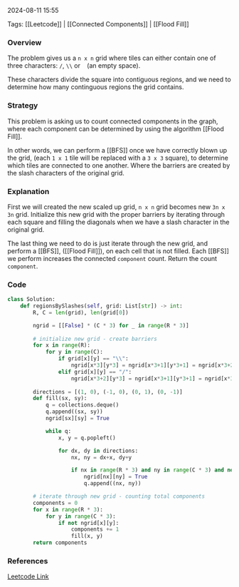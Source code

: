 
2024-08-11 15:55

Tags: [[Leetcode]] | [[Connected Components]] | [[Flood Fill]]


### Overview
The problem gives us a `n x n` grid where tiles can either contain one of three characters: `/`, `\\` or ` ` (an empty space).

These characters divide the square into contiguous regions, and we need to determine how many continguous regions the grid contains.

### Strategy
This problem is asking us to count connected components in the graph, where each component can be determined by using the algorithm [[Flood Fill]].

In other words, we can perform a [[BFS]] once we have correctly blown up the grid, (each `1 x 1` tile will be replaced with a `3 x 3` square), to determine which tiles are connected to one another. Where the barriers are created by the slash characters of the original grid.

### Explanation
First we will created the new scaled up grid, `n x n` grid becomes new `3n x 3n` grid. Initialize this new grid with the proper barriers by iterating through each square and filling the diagonals when we have a slash character in the original grid. 

The last thing we need to do is just iterate through the new grid, and perform a [[BFS]], ([[Flood Fill]]), on each cell that is not filled. Each [[BFS]] we perform increases the connected `component` count. Return the count `component`.

### Code
```python
class Solution:
    def regionsBySlashes(self, grid: List[str]) -> int:
        R, C = len(grid), len(grid[0])

        ngrid = [[False] * (C * 3) for _ in range(R * 3)]
        
        # initialize new grid - create barriers
        for x in range(R):
            for y in range(C):
                if grid[x][y] == "\\":
                    ngrid[x*3][y*3] = ngrid[x*3+1][y*3+1] = ngrid[x*3+2][y*3+2] = True
                elif grid[x][y] == "/":
                    ngrid[x*3+2][y*3] = ngrid[x*3+1][y*3+1] = ngrid[x*3][y*3+2] = True
        
        directions = [(1, 0), (-1, 0), (0, 1), (0, -1)]
        def fill(sx, sy):
            q = collections.deque()
            q.append((sx, sy))
            ngrid[sx][sy] = True

            while q:
                x, y = q.popleft()

                for dx, dy in directions:
                    nx, ny = dx+x, dy+y

                    if nx in range(R * 3) and ny in range(C * 3) and not ngrid[nx][ny]:
                        ngrid[nx][ny] = True
                        q.append((nx, ny))

        # iterate through new grid - counting total components
        components = 0
        for x in range(R * 3):
            for y in range(C * 3):
                if not ngrid[x][y]:
                    components += 1
                    fill(x, y)
        return components
```

### References
[Leetcode Link](https://leetcode.com/problems/regions-cut-by-slashes/description/?envType=daily-question&envId=2024-08-10)

